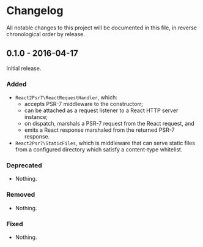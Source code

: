 # Changelog

All notable changes to this project will be documented in this file, in reverse chronological order by release.

## 0.1.0 - 2016-04-17

Initial release.

### Added

- `React2Psr7\ReactRequestHandler`, which:
  - accepts PSR-7 middleware to the constructorr;
  - can be attached as a request listener to a React HTTP server instance;
  - on dispatch, marshals a PSR-7 request from the React request, and
  - emits a React response marshaled from the returned PSR-7 response.
- `React2Psr7\StaticFiles`, which is middleware that can serve static
  files from a configured directory which satisfy a content-type whitelist.

### Deprecated

- Nothing.

### Removed

- Nothing.

### Fixed

- Nothing.
